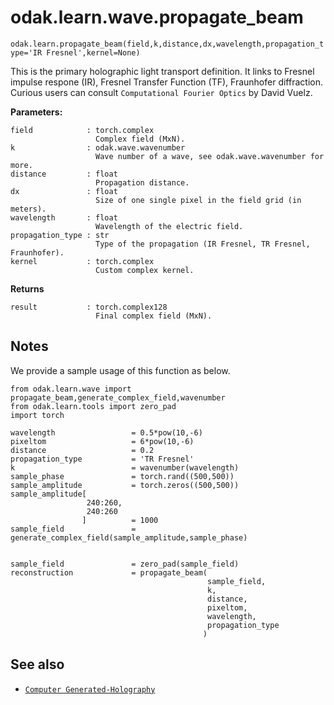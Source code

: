 # odak.learn.wave.propagate_beam

`odak.learn.propagate_beam(field,k,distance,dx,wavelength,propagation_type='IR Fresnel',kernel=None)`

This is the primary holographic light transport definition. It links to Fresnel impulse respone (IR), Fresnel Transfer Function (TF), Fraunhofer diffraction. Curious users can consult `Computational Fourier Optics` by David Vuelz.

**Parameters:**

    field            : torch.complex
                       Complex field (MxN).
    k                : odak.wave.wavenumber
                       Wave number of a wave, see odak.wave.wavenumber for more.
    distance         : float
                       Propagation distance.
    dx               : float
                       Size of one single pixel in the field grid (in meters).
    wavelength       : float
                       Wavelength of the electric field.
    propagation_type : str
                       Type of the propagation (IR Fresnel, TR Fresnel, Fraunhofer).
    kernel           : torch.complex
                       Custom complex kernel.
**Returns**

    result           : torch.complex128
                       Final complex field (MxN).

## Notes
We provide a sample usage of this function as below.

```
from odak.learn.wave import propagate_beam,generate_complex_field,wavenumber
from odak.learn.tools import zero_pad
import torch

wavelength                 = 0.5*pow(10,-6)
pixeltom                   = 6*pow(10,-6)
distance                   = 0.2
propagation_type           = 'TR Fresnel'
k                          = wavenumber(wavelength)
sample_phase               = torch.rand((500,500))
sample_amplitude           = torch.zeros((500,500))
sample_amplitude[
                 240:260,
                 240:260
                ]          = 1000
sample_field               = generate_complex_field(sample_amplitude,sample_phase)


sample_field               = zero_pad(sample_field)
reconstruction             = propagate_beam(
                                            sample_field,
                                            k,
                                            distance,
                                            pixeltom,
                                            wavelength,
                                            propagation_type
                                           )
```

## See also

* [`Computer Generated-Holography`](../../cgh.md)
